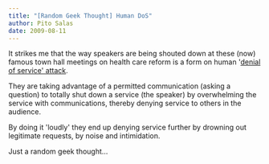 ```yaml
---
title: "[Random Geek Thought] Human DoS"
author: Pito Salas
date: 2009-08-11
---
```




It strikes me that the way speakers are being shouted down at these (now)
famous town hall meetings on health care reform is a form on human '[denial of
service' attack](<http://en.wikipedia.org/wiki/Denial-of-service_attack>).

They are taking advantage of a permitted communication (asking a question) to
totally shut down a service (the speaker) by overwhelming the service with
communications, thereby denying service to others in the audience.

By doing it 'loudly' they end up denying service further by drowning out
legitimate requests, by noise and intimidation.

Just a random geek thought…


